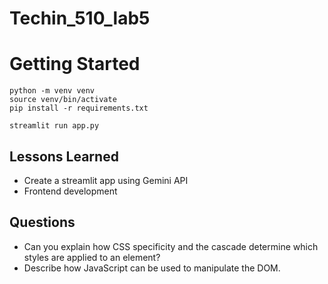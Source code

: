 # Techin_510_lab5

# Getting Started

```
python -m venv venv
source venv/bin/activate
pip install -r requirements.txt

streamlit run app.py
```
## Lessons Learned
* Create a streamlit app using Gemini API 
* Frontend development

## Questions
* Can you explain how CSS specificity and the cascade determine which styles are applied to an element?
* Describe how JavaScript can be used to manipulate the DOM. 